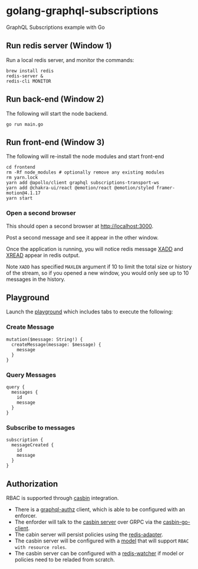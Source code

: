 # golang-graphql-subscriptions
GraphQL Subscriptions example with Go


## Run redis server (Window 1)

Run a local redis server, and monitor the commands:

```
brew install redis
redis-server &
redis-cli MONITOR
```
## Run back-end (Window 2)

The following will start the node backend.

```
go run main.go
```
## Run front-end (Window 3)

The following will re-install the node modules and start front-end

```
cd frontend
rm -Rf node_modules # optionally remove any existing modules
rm yarn.lock
yarn add @apollo/client graphql subscriptions-transport-ws
yarn add @chakra-ui/react @emotion/react @emotion/styled framer-motion@4.1.17
yarn start
```

### Open a second browser

This should open a second browser at [http://localhost:3000](http://localhost:3000).

Post a second message and see it appear in the other window.

Once the application is running, you will notice redis message [XADD](https://redis.io/commands/XADD) and [XREAD](https://redis.io/commands/xread) appear in redis output.

Note `XADD` has specified `MAXLEN` argument if 10 to limit the total size or history of the stream, so if you opened a new window, you would only see up to 10 messages in the history.

## Playground

Launch the [playground](https://graphqlbin.com/v2/zY68Ux) which includes tabs to execute the following:
### Create Message

```
mutation($message: String!) {
  createMessage(message: $message) {
    message
  }
}
```

### Query Messages

```
query {
  messages {
    id
    message
  }
}
```
### Subscribe to messages

```
subscription {
  messageCreated {
    id
    message
  }
}
```
## Authorization

RBAC is supported through [casbin](https://casbin.org/) integration.

* There is a [graphql-authz](https://github.com/casbin/graphql-authz) client, which is able to be configured with an enforcer.
* The enforder will talk to the [casbin server](https://github.com/casbin/casbin-server) over GRPC via the [casbin-go-client](https://github.com/casbin/casbin-go-client).
* The cabin server will persist policies using the [redis-adapter](https://github.com/casbin/redis-adapter).
* The casbin server will be configured with a [model](https://casbin.org/docs/en/supported-models) that will support `RBAC with resource roles`.
* The casbin server can be configured with a [redis-watcher](https://github.com/casbin/redis-watcher) if model or policies need to be reladed from scratch. 